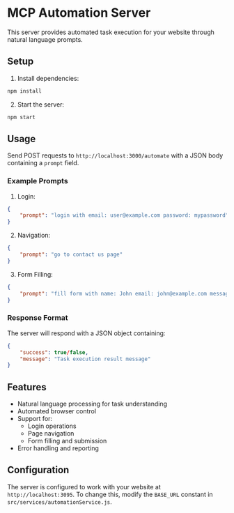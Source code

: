 # MCP Automation Server

This server provides automated task execution for your website through natural language prompts.

## Setup

1. Install dependencies:
```bash
npm install
```

2. Start the server:
```bash
npm start
```

## Usage

Send POST requests to `http://localhost:3000/automate` with a JSON body containing a `prompt` field.

### Example Prompts

1. Login:
```json
{
    "prompt": "login with email: user@example.com password: mypassword"
}
```

2. Navigation:
```json
{
    "prompt": "go to contact us page"
}
```

3. Form Filling:
```json
{
    "prompt": "fill form with name: John email: john@example.com message: Hello"
}
```

### Response Format

The server will respond with a JSON object containing:
```json
{
    "success": true/false,
    "message": "Task execution result message"
}
```

## Features

- Natural language processing for task understanding
- Automated browser control
- Support for:
  - Login operations
  - Page navigation
  - Form filling and submission
- Error handling and reporting

## Configuration

The server is configured to work with your website at `http://localhost:3095`. To change this, modify the `BASE_URL` constant in `src/services/automationService.js`. 